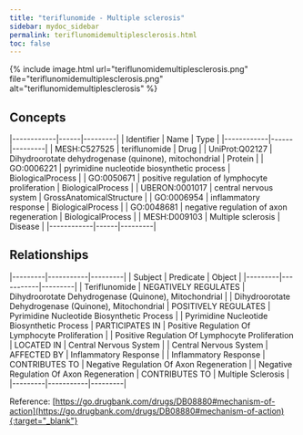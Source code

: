 ```yaml
---
title: "teriflunomide - Multiple sclerosis"
sidebar: mydoc_sidebar
permalink: teriflunomidemultiplesclerosis.html
toc: false 
---
```


{% include image.html url="teriflunomidemultiplesclerosis.png" file="teriflunomidemultiplesclerosis.png" alt="teriflunomidemultiplesclerosis" %}

## Concepts

|------------|------|---------|
| Identifier | Name | Type    |
|------------|------|---------|
| MESH:C527525 | teriflunomide | Drug |
| UniProt:Q02127 | Dihydroorotate dehydrogenase (quinone), mitochondrial | Protein |
| GO:0006221 | pyrimidine nucleotide biosynthetic process | BiologicalProcess |
| GO:0050671 | positive regulation of lymphocyte proliferation | BiologicalProcess |
| UBERON:0001017 | central nervous system | GrossAnatomicalStructure |
| GO:0006954 | inflammatory response | BiologicalProcess |
| GO:0048681 | negative regulation of axon regeneration | BiologicalProcess |
| MESH:D009103 | Multiple sclerosis | Disease |
|------------|------|---------|

## Relationships

|---------|-----------|---------|
| Subject | Predicate | Object  |
|---------|-----------|---------|
| Teriflunomide | NEGATIVELY REGULATES | Dihydroorotate Dehydrogenase (Quinone), Mitochondrial |
| Dihydroorotate Dehydrogenase (Quinone), Mitochondrial | POSITIVELY REGULATES | Pyrimidine Nucleotide Biosynthetic Process |
| Pyrimidine Nucleotide Biosynthetic Process | PARTICIPATES IN | Positive Regulation Of Lymphocyte Proliferation |
| Positive Regulation Of Lymphocyte Proliferation | LOCATED IN | Central Nervous System |
| Central Nervous System | AFFECTED BY | Inflammatory Response |
| Inflammatory Response | CONTRIBUTES TO | Negative Regulation Of Axon Regeneration |
| Negative Regulation Of Axon Regeneration | CONTRIBUTES TO | Multiple Sclerosis |
|---------|-----------|---------|

Reference: [https://go.drugbank.com/drugs/DB08880#mechanism-of-action](https://go.drugbank.com/drugs/DB08880#mechanism-of-action){:target="_blank"}